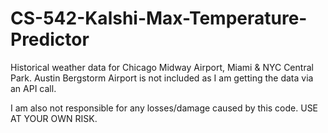 # CS-542-Kalshi-Max-Temperature-Predictor

Historical weather data for Chicago Midway Airport, Miami & NYC Central Park. Austin Bergstorm Airport is not included as I am getting the data via an API call. 

I am also not responsible for any losses/damage caused by this code. USE AT YOUR OWN RISK.
